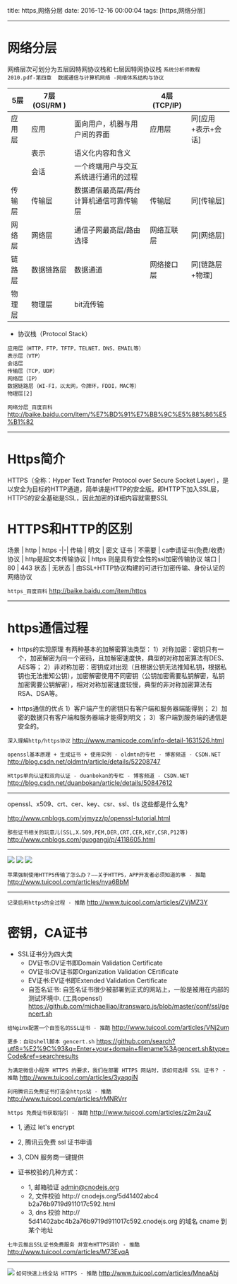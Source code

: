 title: https,网络分层
date: 2016-12-16 00:00:04
tags: [https,网络分层]

---


# 网络分层
网络层次可划分为五层因特网协议栈和七层因特网协议栈
`系统分析师教程 2010.pdf-第四章  数据通信与计算机网络 -网络体系结构与协议`



| 5层    | 7层(OSI/RM ) |                                         | 4层(TCP/IP) |                    |
|--------|--------------|-----------------------------------------|-------------|--------------------|
| 应用层 | 应用         | 面向用户，机器与用户间的界面            | 应用层      | 同[应用+表示+会话] |
| 　     | 表示         | 语义化内容和含义                        |             |                    |
| 　     | 会话         | 一个终端用户与交互系统进行通讯的过程    |             |                    |
| 传输层 | 传输层       | 数据通信最高层/两台计算机通信可靠传输层 | 传输层      | 同[传输层]         |
| 网络层 | 网络层       | 通信子网最高层/路由选择                 | 网络互联层  | 同[网络层]         |
| 链路层 | 数据链路层   | 数据通道                                | 网络接口层  | 同[链路层+物理]    |
| 物理层 | 物理层       | bit流传输                               |             |                    |




- 协议栈（Protocol Stack）
```
应用层（HTTP，FTP，TFTP，TELNET，DNS，EMAIL等）
表示层（VTP）
会话层
传输层（TCP，UDP）
网络层（IP）
数据链路层（WI-FI，以太网，令牌环，FDDI，MAC等）
物理层[2] 
```


`网络分层_百度百科`
http://baike.baidu.com/item/%E7%BD%91%E7%BB%9C%E5%88%86%E5%B1%82


---
# Https简介
HTTPS（全称：Hyper Text Transfer Protocol over Secure Socket Layer），是以安全为目标的HTTP通道，简单讲是HTTP的安全版。即HTTP下加入SSL层，HTTPS的安全基础是SSL，因此加密的详细内容就需要SSL




# HTTPS和HTTP的区别
场景 | http | https
-|-|
传输 | 明文 | 密文
证书 | 不需要 | ca申请证书(免费/收费)
协议 | http是超文本传输协议 | https 则是具有安全性的ssl加密传输协议
端口 | 80 | 443
状态 | 无状态 | 由SSL+HTTP协议构建的可进行加密传输、身份认证的网络协议


`https_百度百科`
http://baike.baidu.com/item/https


---
# https通信过程
- https的实现原理
有两种基本的加解密算法类型：
1）对称加密：密钥只有一个，加密解密为同一个密码，且加解密速度快，典型的对称加密算法有DES、AES等；
2）非对称加密：密钥成对出现（且根据公钥无法推知私钥，根据私钥也无法推知公钥），加密解密使用不同密钥（公钥加密需要私钥解密，私钥加密需要公钥解密），相对对称加密速度较慢，典型的非对称加密算法有RSA、DSA等。


- https通信的优点
1）客户端产生的密钥只有客户端和服务器端能得到；
2）加密的数据只有客户端和服务器端才能得到明文；
3）客户端到服务端的通信是安全的。


`深入理解http/https协议`
http://www.mamicode.com/info-detail-1631526.html


`openssl基本原理 + 生成证书 + 使用实例 - oldmtn的专栏 - 博客频道 - CSDN.NET`
http://blog.csdn.net/oldmtn/article/details/52208747


`Https单向认证和双向认证 - duanbokan的专栏 - 博客频道 - CSDN.NET`
http://blog.csdn.net/duanbokan/article/details/50847612

---


openssl、x509、crt、cer、key、csr、ssl、tls 这些都是什么鬼?

http://www.cnblogs.com/yjmyzz/p/openssl-tutorial.html


`那些证书相关的玩意儿(SSL,X.509,PEM,DER,CRT,CER,KEY,CSR,P12等)`
http://www.cnblogs.com/guogangj/p/4118605.html



---
![](http://7xnbs3.com1.z0.glb.clouddn.com/17-1-19/448896-file_1484817404992_914a.png)
![](http://7xnbs3.com1.z0.glb.clouddn.com/17-1-19/46324672-file_1484817412376_123a9.png)
![](http://7xnbs3.com1.z0.glb.clouddn.com/17-1-19/14880190-file_1484817424981_12d7f.png)


`苹果强制使用HTTPS传输了怎么办？——关于HTTPS，APP开发者必须知道的事 - 推酷`
http://www.tuicool.com/articles/nya6BbM


---
`记录启用https的全过程 - 推酷`
http://www.tuicool.com/articles/ZVjMZ3Y
 
# 密钥，CA证书
- SSL证书分为四大类
    - DV证书:DV证书即Domain Validation Certificate
    - OV证书:OV证书即Organization Validation CErtificate
    - EV证书:EV证书即Extended Validation Certificate 
    - 自签名证书: 自签名证书很少被部署到正式的网站上，一般是被用在内部的测试环境中. (工具openssl)
https://github.com/michaelliao/itranswarp.js/blob/master/conf/ssl/gencert.sh


`给Nginx配置一个自签名的SSL证书 - 推酷`
http://www.tuicool.com/articles/VNj2um


`更多：自动shell脚本 gencert.sh`
https://github.com/search?utf8=%E2%9C%93&q=Enter+your+domain+filename%3Agencert.sh&type=Code&ref=searchresults


`为满足微信小程序 HTTPS 的要求，我们在部署 HTTPS 网站时，该如何选择 SSL 证书？ - 推酷`
http://www.tuicool.com/articles/3yaqqiN


`利用腾讯云免费证书打造全https站 - 推酷`
http://www.tuicool.com/articles/rMNRVrr


`https 免费证书获取指引 - 推酷`
http://www.tuicool.com/articles/z2m2auZ
- 1, 通过 let's encrypt
- 2, 腾讯云免费 ssl 证书申请
- 3, CDN 服务商一键提供


- 证书校验的几种方式：
    - 1, 邮箱验证 admin@cnodejs.org
    - 2, 文件校验 http:// cnodejs.org/5d41402abc4 b2a76b9719d911017c592.html
    - 3, dns 校验 http:// 5d41402abc4b2a76b9719d911017c592.cnodejs.org 的域名 cname 到某个地址


`七牛云推出SSL证书免费服务 并宣布HTTPS调价 - 推酷`
http://www.tuicool.com/articles/M73EvqA


---
![](http://7xnbs3.com1.z0.glb.clouddn.com/17-1-19/64482030-file_1484817437675_9d43.png)
`如何快速上线全站 HTTPS - 推酷`
 http://www.tuicool.com/articles/MneaAbj
 

